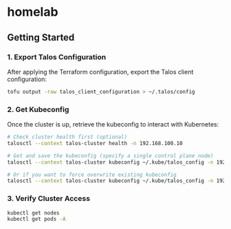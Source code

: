 # homelab

## Getting Started

### 1. Export Talos Configuration

After applying the Terraform configuration, export the Talos client configuration:

```sh
tofu output -raw talos_client_configuration > ~/.talos/config
```

### 2. Get Kubeconfig

Once the cluster is up, retrieve the kubeconfig to interact with Kubernetes:

```sh
# Check cluster health first (optional)
talosctl --context talos-cluster health -n 192.168.100.10

# Get and save the kubeconfig (specify a single control plane node)
talosctl --context talos-cluster kubeconfig ~/.kube/talos_config -n 192.168.100.10

# Or if you want to force overwrite existing kubeconfig
talosctl --context talos-cluster kubeconfig ~/.kube/talos_config -n 192.168.100.10 --force
```

### 3. Verify Cluster Access

```sh
kubectl get nodes
kubectl get pods -A
```
